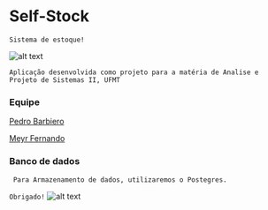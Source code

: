 # Self-Stock
```Sistema de estoque!```

![alt text](https://raw.githubusercontent.com/ebasantos/estoque-web-app-front-end/master/src/img/icons8-sell-stock-96.png "Controle seu Estoque")


```
Aplicação desenvolvida como projeto para a matéria de Analise e Projeto de Sistemas II, UFMT 

```

### Equipe

[Pedro Barbiero](https://github.com/pedrobarbiero)

[Meyr Fernando](https://github.com/Fr4nT1c86)

### Banco de dados

```
 Para Armazenamento de dados, utilizaremos o Postegres.
```


```Obrigado!```
![alt text](https://github.com/urielcaire/learnmd/blob/master/imgs/solaire.gif "Praise the sun!")
